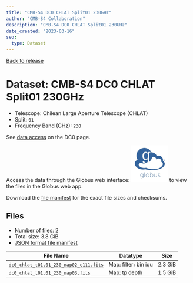 ```yaml
---
title: "CMB-S4 DC0 CHLAT Split01 230GHz"
author: "CMB-S4 Collaboration"
description: "CMB-S4 DC0 CHLAT Split01 230GHz"
date_created: "2023-03-16"
seo:
  type: Dataset
---
```


[Back to release](./dc0.html#datasets)

# Dataset: CMB-S4 DC0 CHLAT Split01 230GHz

- Telescope: Chilean Large Aperture Telescope (CHLAT) 
- Split: `01`
- Frequency Band (GHz): `230`

See [data access](./dc0.html#data-access) on the DC0 page.

Access the data through the Globus web interface: [![Download via Globus](images/globus-logo.png)](https://app.globus.org/file-manager?origin_id=38f01147-f09e-483d-a552-3866669a846d&origin_path=%2Fdatareleases%2Fdc0%2Fmission%2Fchlat%2Fsplit01%2F230%2F) to view the files in the Globus web app.

Download the [file manifest](https://g-456d30.0ed28.75bc.data.globus.org/datareleases/dc0/mission/chlat/split01/230/manifest.json) for the exact file sizes and checksums.

## Files

- Number of files: 2
- Total size: 3.8 GiB
- [JSON format file manifest](https://g-456d30.0ed28.75bc.data.globus.org/datareleases/dc0/mission/chlat/split01/230/manifest.json)

|                                                                               File Name                                                                               |      Datatype       |  Size   |
| --------------------------------------------------------------------------------------------------------------------------------------------------------------------- | ------------------- | ------- |
| [`dc0_chlat_t01.01_230_map02_c111.fits`](https://g-456d30.0ed28.75bc.data.globus.org/datareleases/dc0/mission/chlat/split01/230/dc0_chlat_t01.01_230_map02_c111.fits) | Map: filter+bin iqu | 2.3 GiB |
| [`dc0_chlat_t01.01_230_map03.fits`](https://g-456d30.0ed28.75bc.data.globus.org/datareleases/dc0/mission/chlat/split01/230/dc0_chlat_t01.01_230_map03.fits)           | Map: tp depth       | 1.5 GiB |
